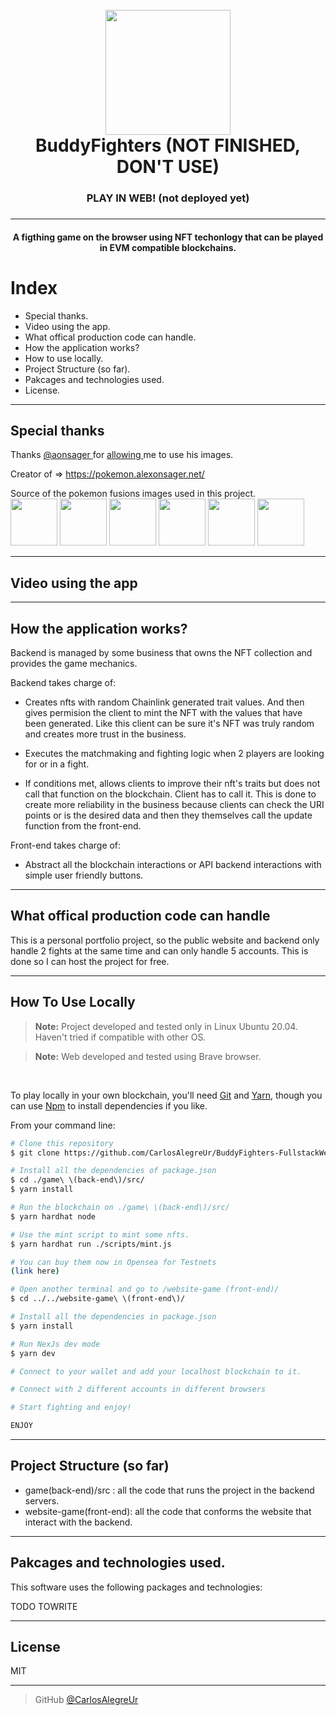 <h1 align="center">
  <br>
  <a><img src="https://image.shutterstock.com/image-photo/pattaya-thailand-2-sep-2016-600w-477402835.jpg" width="200"></a>
  <br>
  BuddyFighters (NOT FINISHED, DON'T USE)
  <br>
</h1>
  <a src="https://github.com/CarlosAlegreUr/BuddyFighters-FullstackWeb3NFTGame/tree/main "> <h3 align="center"> PLAY IN WEB! (not deployed yet) <H3> </a>
<hr>

<h4 align="center">A figthing game on the browser using NFT techonlogy that can be played in EVM compatible blockchains.</h4>

# Index

- Special thanks.
- Video using the app.
- What offical production code can handle.
- How the application works?
- How to use locally.
- Project Structure (so far).
- Pakcages and technologies used.
- License.

<hr/>

## Special thanks

Thanks <a href="https://twitter.com/aonsager" target="_blank"> @aonsager </a> for <a href="https://twitter.com/charlescheerfu1/status/1546925876494929927" target="_blank"> allowing </a> me to use his images.

Creator of => <a href="https://pokemon.alexonsager.net/" target="_blank"> https://pokemon.alexonsager.net/ </a>

Source of the pokemon fusions images used in this project.
<br>
<a><img src="https://images.alexonsager.net/pokemon/fused/34/34.103.png" width="75"></a>
<img src="https://images.alexonsager.net/pokemon/fused/25/25.77.png" width="75"></a>
<img src="https://images.alexonsager.net/pokemon/fused/78/78.132.png" width="75"></a>
<img src="https://images.alexonsager.net/pokemon/fused/43/43.34.png" width="75"></a>
<img src="https://images.alexonsager.net/pokemon/fused/150/150.22.png" width="75"></a>
<img src="https://images.alexonsager.net/pokemon/fused/84/84.73.png" width="75"></a>

<hr>

## Video using the app

<hr>

## How the application works?

Backend is managed by some business that owns the
NFT collection and provides the game mechanics.

Backend takes charge of:

- Creates nfts with random Chainlink generated trait values. And then gives permision the client to mint the NFT with the values that have been generated. Like this client can be sure it's NFT was truly random and creates more trust in the business.

- Executes the matchmaking and fighting logic when 2 players are looking for or in a fight.

- If conditions met, allows clients to improve their
  nft's traits but does not call that function on the blockchain. Client has to call it. This is done to create more reliability in the business because clients
  can check the URI points or is the desired data and then they themselves call the update function from the front-end.

Front-end takes charge of:

- Abstract all the blockchain interactions or API backend interactions with simple user friendly buttons.

<hr>

## What offical production code can handle

This is a personal portfolio project, so the public website and backend only handle 2 fights at the same time and can only handle 5 accounts. This is done so I
can host the project for free.

<hr/>

## How To Use Locally

> **Note:**
> Project developed and tested only in Linux Ubuntu 20.04. Haven't tried if compatible with other OS.

> **Note:**
> Web developed and tested using Brave browser.

<br>

To play locally in your own blockchain, you'll need [Git](https://git-scm.com) and [Yarn](https://github.com/yarnpkg/berry), though you can use [Npm](https://www.npmjs.com/) to install dependencies if you like.

From your command line:

```bash
# Clone this repository
$ git clone https://github.com/CarlosAlegreUr/BuddyFighters-FullstackWeb3NFTGame.git

# Install all the dependencies of package.json
$ cd ./game\ \(back-end\)/src/
$ yarn install

# Run the blockchain on ./game\ \(back-end\)/src/
$ yarn hardhat node

# Use the mint script to mint some nfts.
$ yarn hardhat run ./scripts/mint.js

# You can buy them now in Opensea for Testnets
(link here)

# Open another terminal and go to /website-game (front-end)/
$ cd ../../website-game\ \(front-end\)/

# Install all the dependencies in package.json
$ yarn install

# Run NexJs dev mode
$ yarn dev

# Connect to your wallet and add your localhost blockchain to it.

# Connect with 2 different accounts in different browsers

# Start fighting and enjoy!

ENJOY
```

<hr>

## Project Structure (so far)

- game(back-end)/src : all the code that runs the project in the backend servers.
- website-game(front-end): all the code that conforms
  the website that interact with the backend.

<hr>

## Pakcages and technologies used.

This software uses the following packages and technologies:

TODO TOWRITE

<hr>

## License

MIT

---

> GitHub [@CarlosAlegreUr](https://github.com/CarlosAlegreUr)

